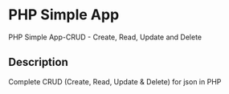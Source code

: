 # PHP Simple App

PHP Simple App-CRUD - Create, Read, Update and Delete

## Description

Complete CRUD (Create, Read, Update & Delete) for json in PHP
